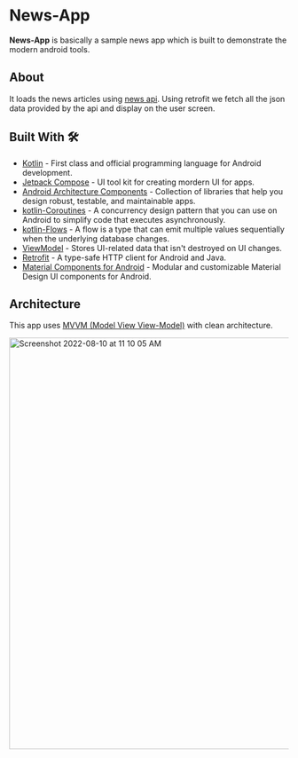 # News-App

**News-App** is basically a sample news app which is built to demonstrate the modern android tools. 

## About

It loads the news articles using [news api](https://newsapi.org/). Using retrofit we fetch all the json data provided by the api and display on the user screen.

## Built With 🛠
- [Kotlin](https://kotlinlang.org/) - First class and official programming language for Android development.
- [Jetpack Compose](https://developer.android.com/jetpack/compose) - UI tool kit for creating mordern UI for apps.
- [Android Architecture Components](https://developer.android.com/topic/libraries/architecture) - Collection of libraries that help you design robust, testable, and maintainable apps.
- [kotlin-Coroutines](https://kotlinlang.org/docs/coroutines-overview.html) - A concurrency design pattern that you can use on Android to simplify code    that executes asynchronously.
- [kotlin-Flows](https://developer.android.com/kotlin/flow) - A flow is a type that can emit multiple values sequentially when the underlying database changes.
- [ViewModel](https://developer.android.com/topic/libraries/architecture/viewmodel) - Stores UI-related data that isn't destroyed on UI changes.  
- [Retrofit](https://square.github.io/retrofit/) - A type-safe HTTP client for Android and Java.
- [Material Components for Android](https://github.com/material-components/material-components-android) - Modular and customizable Material Design UI components for Android.


## Architecture
This app uses [MVVM (Model View View-Model)](https://developer.android.com/jetpack/docs/guide#recommended-app-arch) with clean architecture.

   <img width="742" alt="Screenshot 2022-08-10 at 11 10 05 AM" src="https://user-images.githubusercontent.com/60592904/183826980-45173c18-92b7-4e08-92d3-f7601920132f.png">

